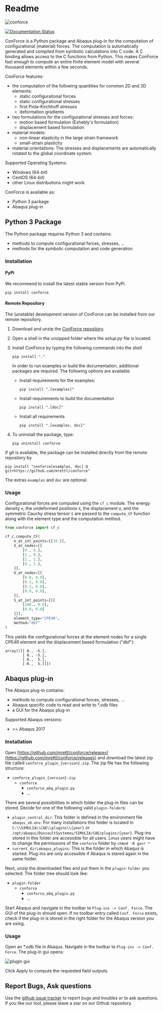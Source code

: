 Readme
======

![conforce](conforce_logo.png)

[![Documentation Status](https://readthedocs.org/projects/conforce/badge/?version=latest)](https://conforce.readthedocs.io/en/latest/?badge=latest)

ConForce is a Python package and Abaqus plug-in for the computation of configurational (material) forces.
The computation is automatically generated and compiled from symbolic calculations into C code.
A C binding allows access to the C functions from Python.
This makes ConForce fast enough to compute an entire finite element model 
with several thousand elements within a few seconds.

ConForce features:

- the computation of the following quantities for common 2D and 3D elements:
  - static configurational forces
  - static configurational stresses
  - first Piola-Kirchhoff stresses
  - deformation gradients
- two formulations for the configurational stresses and forces:
  - motion based formulation (Eshebly's formulation)
  - displacement based formulation
- material models:
  - non-linear elasticity in the large strain framework
  - small-strain plasticity
- material orientations: The stresses and displacements are automatically rotated to the global coordinate system.


Supported Operating Systems:
- Windows (64-bit)
- CentOS (64-bit)
- other Linux distributions might work


ConForce is available as:
- Python 3 package
- Abaqus plug-in

## Python 3 Package

The Python package requires Python 3 and contains:

- methods to compute configurational forces, stresses, ...
- methods for the symbolic computation and code generation

### Installation 

#### PyPi

We recommend to install the latest stable version from PyPi.

````shell
pip install conforce
````

#### Remote Repository

The (unstable) development version of ConForce can be installed 
from our remote repository.

1. Download and unzip the [ConForce repository](https://github.com/mrettl/conforce).
2. Open a shell in the unzipped folder where the *setup.py* file is located.
3. Install ConForce by typing the following commands into the shell
   ````shell
   pip install "."
   ````
   In order to run examples or build the documentation,
   additional packages are required.
   The following options are available.
   - Install requirements for the examples:
     ````shell
     pip install ".[examples]"
     ````
   - Install requirements to build the documentation
     ````shell
     pip install ".[doc]"
     ````
   - Install all requirements
     ````shell
     pip install ".[examples, doc]"
     ````
   
4. To uninstall the package, type:
    ````shell
    pip uninstall conforce
    ````

If git is available, the package can be installed directly from the remote repository by
````shell
pip install "conforce[examples, doc] @ git+https://github.com/mrettl/conforce"
````
The extras `examples` and `doc` are optional.

### Usage

Configurational forces are computed using the `cf_c` module.
The energy density `e`, the undeformed positions `X`,
the displacement `U`, and the symmetric Cauchy stress tensor `S`
are passed to the `compute_CF` function along with the element type and the computation method.

````python
from conforce import cf_c

cf_c.compute_CF(
    e_at_int_points=[[10.]],
    X_at_nodes=[[
        [0., 0.],
        [1., 0.],
        [1., 1.],
        [0., 1.],
    ]],
    U_at_nodes=[[
        [0.0, 0.0],
        [0.1, 0.0],
        [0.1, 0.0],
        [0.0, 0.0],
    ]],
    S_at_int_points=[[[
        [100., 0.0],
        [0.0, 0.0]
    ]]],
    element_type="CPE4R",
    method="dbf"
)
````

This yields the configurational forces at the element nodes for a single CPE4R element
and the displacement based formulation ("dbf"):

````
array([[[ 0., -5.],
        [ 0., -5.],
        [ 0.,  5.],
        [-0.,  5.]]])
````


## Abaqus plug-in

The Abaqus plug-in contains:

- methods to compute configurational forces, stresses, ...
- Abaqus specific code to read and write to *.odb files
- a GUI for the Abaqus plug-in

Supported Abaqus versions:
- \>= Abaqus 2017

### Installation

Open 
[https://github.com/mrettl/conforce/releases](https://github.com/mrettl/conforce/releases)
and download the latest zip file called `conforce_plugin_{version}.zip`.
The zip file has the following structure:

- `conforce_plugin_{version}.zip`
  - `conforce`
    - `conforce_abq_plugin.py`
    - ...

There are several possibilities in which folder the plug-in files can be stored.
Decide for one of the following valid `plugin-folder`s:

- `plugin_central_dir`: This folder is defined in the environment file `abaqus_v6.env`.
  For many installations this folder is located in `C:\\SIMULIA\\CAE\\plugins\\{year}` or `/opt/abaqus/DassaultSystemes/SIMULIA/CAE/plugins/{year}`.
  Plug-ins stored in this folder are accessible for all users. Linux users might have to change the permissions of the `conforce` folder by `chmod -R ga+r * `
- `current_dir\abaqus_plugins`: This is the folder in which Abaqus is started.
  Plug-ins are only accessible if Abaqus is stared again in the same folder.

Next, unzip the downloaded files and put them in the `plugin-folder` you selected:
The folder tree should look like:

- `plugin-folder`
  - `conforce`
    - `conforce_abq_plugin.py`
    - ...

Start Abaqus and navigate in the toolbar to `Plug-ins -> Conf. Force`.
The GUI of the plug-in should open.
If no toolbar entry called `Conf. Force` exists, check if the plug-in is stored in the right folder 
for the Abaqus version you are using.

### Usage

Open an *.odb file in Abaqus.
Navigate in the toolbar to `Plug-ins -> Conf. Force`.
The plug-in gui opens:

![plugin gui](plugin_gui.png)

Click Apply to compute the requested field outputs.


## Report Bugs, Ask questions

Use the [github issue tracker](https://github.com/mrettl/conforce/issues) to report
bugs and troubles or to ask questions.
If you like our tool, please leave a star on our Github repository.
